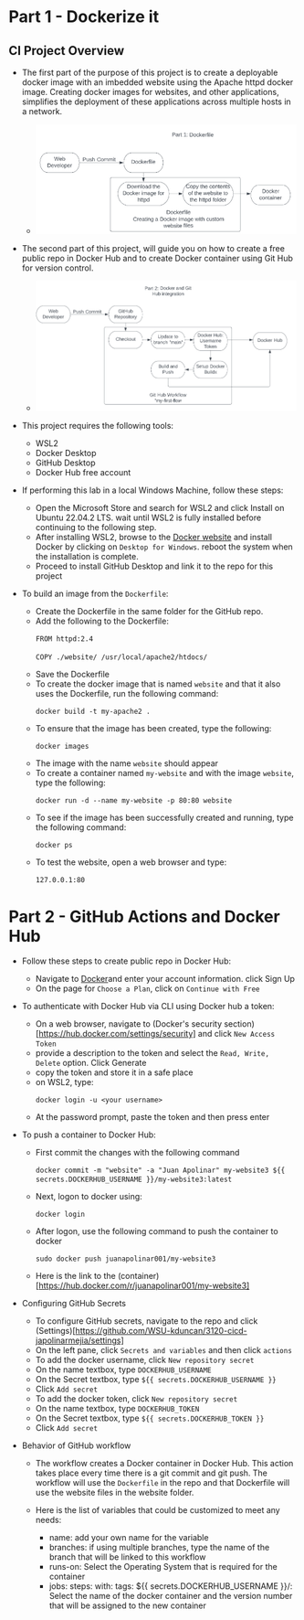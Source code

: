 # Part 1 - Dockerize it

## CI Project Overview
- The first part of the purpose of this project is to create a deployable docker image with an imbedded website using the Apache httpd docker image. Creating docker images for websites, and other applications, simplifies the deployment of these applications across multiple hosts in a network. 
  - ![Docker and Dockerfile](docker_dockerfile.png)

- The second part of this project, will guide you on how to create a free public repo in Docker Hub and to create Docker container using Git Hub for version control.
  - ![GitHub and Docker Hub Integration](github_docker_integration.png)
- This project requires the following tools:  
  - WSL2
  - Docker Desktop
  - GitHub Desktop
  - Docker Hub free account

- If performing this lab in a local Windows Machine, follow these steps:
  - Open the Microsoft Store and search for WSL2 and click Install on Ubuntu 22.04.2 LTS. wait until WSL2 is fully installed before continuing to the following step.
  - After installing WSL2, browse to the [Docker website](https://docs.docker.com/desktop/install/windows-install/) and install Docker by clicking on `Desktop for Windows`. reboot the system when the installation is complete.
  - Proceed to install GitHub Desktop and link it to the repo for this project

- To build an image from the `Dockerfile`: 
  - Create the Dockerfile in the same folder for the GitHub repo.
  - Add the following to the Dockerfile:
    ```  
    FROM httpd:2.4

    COPY ./website/ /usr/local/apache2/htdocs/
    ```
  - Save the Dockerfile
  - To create the docker image that is named `website` and that it also uses the Dockerfile, run the following command:
    ```  
    docker build -t my-apache2 .
    ```
  - To ensure that the image has been created, type the following:
    ```  
    docker images
    ```
  - The image with the name `website` should appear
  - To create a container named `my-website` and with the image `website`, type the following:
    ```   
    docker run -d --name my-website -p 80:80 website
    ```
  - To see if the image has been successfully created and running, type the following command:
    ```   
    docker ps
    ```
  - To test the website, open a web browser and type:
    ```
    127.0.0.1:80
    ```

# Part 2 - GitHub Actions and Docker Hub
- Follow these steps to create public repo in Docker Hub:
  - Navigate to [Docker](https://hub.docker.com/signup)and enter your account information. click Sign Up
  - On the page for `Choose a Plan`, click on `Continue with Free`
- To authenticate with Docker Hub via CLI using Docker hub a token:

  - On a web browser, navigate to (Docker's security section)[https://hub.docker.com/settings/security] and click `New Access Token`
  - provide a description to the token and select the `Read, Write, Delete` option. Click Generate
  - copy the token and store it in a safe place
  - on WSL2, type:
    ```
    docker login -u <your username>
    ```
  - At the password prompt, paste the token and then press enter

- To push a container to Docker Hub:
  - First commit the changes with the following command
    ```
    docker commit -m "website" -a "Juan Apolinar" my-website3 ${{ secrets.DOCKERHUB_USERNAME }}/my-website3:latest
    ```
  - Next, logon to docker using:
    ```
    docker login
    ```
  - After logon, use the following command to push the container to docker
    ```
    sudo docker push juanapolinar001/my-website3
    ```
  - Here is the link to the (container)[https://hub.docker.com/r/juanapolinar001/my-website3]

- Configuring GitHub Secrets
  - To configure GitHub secrets, navigate to the repo and click (Settings)[https://github.com/WSU-kduncan/3120-cicd-japolinarmejia/settings]
  - On the left pane, click `Secrets and variables` and then click `actions`
  - To add the docker username, click `New repository secret`
  - On the name textbox, type `DOCKERHUB_USERNAME`
  - On the Secret textbox, type `${{ secrets.DOCKERHUB_USERNAME }}`
  - Click `Add secret`
  - To add the docker token, click `New repository secret`
  - On the name textbox, type `DOCKERHUB_TOKEN`
  - On the Secret textbox, type `${{ secrets.DOCKERHUB_TOKEN }}`
  - Click `Add secret`
 
- Behavior of GitHub workflow
  - The workflow creates a Docker container in Docker Hub. This action takes place every time there is a git commit and git push. The workflow will use the `Dockerfile` in the repo and that Dockerfile will use the website files in the website folder. 

  - Here is the list of variables that could be customized to meet any needs:
    - name: add your own name for the variable
    - branches: if using multiple branches, type the name of the branch that will be linked to this workflow
    - runs-on: Select the Operating System that is required for the container 
    - jobs: steps: with: tags: ${{ secrets.DOCKERHUB_USERNAME }}/: Select the name of the docker container and the version number that will be assigned to the new container